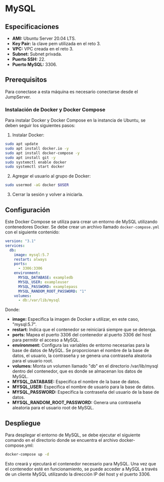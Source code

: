 # MySQL

## Especificaciones

- **AMI:** Ubuntu Server 20.04 LTS.
- **Key Pair:** la clave pem utilizada en el reto 3.
- **VPC:** VPC creada en el reto 3.
- **Subnet:** Subnet privada.
- **Puerto SSH:** 22.
- **Puerto MySQL:** 3306.

## Prerequisitos

Para conectase a esta máquina es necesario conectarse desde el JumpServer.

### Instalación de Docker y Docker Compose

Para instalar Docker y Docker Compose en la instancia de Ubuntu, se deben seguir los siguientes pasos:

1. Instalar Docker:

```bash
sudo apt update
sudo apt install docker.io -y
sudo apt install docker-compose -y
sudo apt install git -y
sudo systemctl enable docker
sudo systemctl start docker
```

2. Agregar el usuario al grupo de Docker:

```bash
sudo usermod -aG docker $USER
```

3. Cerrar la sesión y volver a iniciarla.

## Configuración

Este Docker Compose se utiliza para crear un entorno de MySQL utilizando contenedores Docker. Se debe crear un archivo llamado `docker-compose.yml` con el siguiente contenido:

```yaml
version: "3.1"
services:
  db:
    image: mysql:5.7
    restart: always
    ports:
      - 3306:3306
    environment:
      MYSQL_DATABASE: exampledb
      MYSQL_USER: exampleuser
      MYSQL_PASSWORD: examplepass
      MYSQL_RANDOM_ROOT_PASSWORD: "1"
    volumes:
      - db:/var/lib/mysql
```

Donde:

- **image:** Especifica la imagen de Docker a utilizar, en este caso, "mysql:5.7".
- **restart:** Indica que el contenedor se reiniciará siempre que se detenga.
- **ports:** Mapea el puerto 3306 del contenedor al puerto 3306 del host para permitir el acceso a MySQL.
- **environment:** Configura las variables de entorno necesarias para la base de datos de MySQL. Se proporcionan el nombre de la base de datos, el usuario, la contraseña y se genera una contraseña aleatoria para el usuario root.
- **volumes:** Monta un volumen llamado "db" en el directorio /var/lib/mysql dentro del contenedor, que es donde se almacenan los datos de MySQL.
- **MYSQL_DATABASE:** Especifica el nombre de la base de datos.
- **MYSQL_USER:** Especifica el nombre de usuario para la base de datos.
- **MYSQL_PASSWORD:** Especifica la contraseña del usuario de la base de datos.
- **MYSQL_RANDOM_ROOT_PASSWORD:** Genera una contraseña aleatoria para el usuario root de MySQL.

## Despliegue

Para desplegar el entorno de MySQL, se debe ejecutar el siguiente comando en el directorio donde se encuentra el archivo docker-compose.yml:

```bash
docker-compose up -d
```

Esto creará y ejecutará el contenedor necesario para MySQL. Una vez que el contenedor esté en funcionamiento, se puede acceder a MySQL a través de un cliente MySQL utilizando la dirección IP del host y el puerto 3306.

